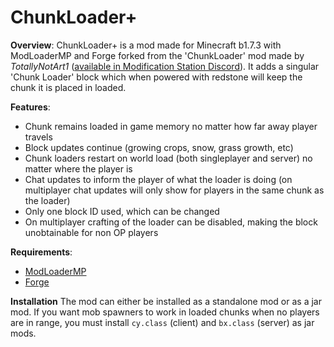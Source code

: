 # ChunkLoader+

**Overview**:
ChunkLoader+ is a mod made for Minecraft b1.7.3 with ModLoaderMP and Forge forked from the 'ChunkLoader' mod made by *TotallyNotArt1* ([available in Modification Station Discord](https://modification-station.net/)). It adds a singular 'Chunk Loader' block which when powered with redstone will keep the chunk it is placed in loaded.

**Features**:
* Chunk remains loaded in game memory no matter how far away player travels
* Block updates continue (growing crops, snow, grass growth, etc)
* Chunk loaders restart on world load (both singleplayer and server) no matter where the player is
* Chat updates to inform the player of what the loader is doing (on multiplayer chat updates will only show for players in the same chunk as the loader)
* Only one block ID used, which can be changed
* On multiplayer crafting of the loader can be disabled, making the block unobtainable for non OP players

**Requirements**:
* [ModLoaderMP](https://mcarchive.net/mods/modloadermp)
* [Forge](https://mcarchive.net/mods/minecraftforge?gvsn=)

**Installation**
The mod can either be installed as a standalone mod or as a jar mod. If you want mob spawners to work in loaded chunks when no players are in range, you must install `cy.class` (client) and `bx.class` (server) as jar mods.
